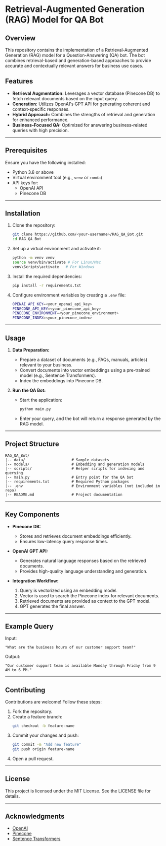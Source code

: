 
# Retrieval-Augmented Generation (RAG) Model for QA Bot

## Overview

This repository contains the implementation of a Retrieval-Augmented Generation (RAG) model for a Question-Answering (QA) bot. The bot combines retrieval-based and generation-based approaches to provide accurate and contextually relevant answers for business use cases.

## Features

- **Retrieval Augmentation:** Leverages a vector database (Pinecone DB) to fetch relevant documents based on the input query.
- **Generation:** Utilizes OpenAI's GPT API for generating coherent and context-specific responses.
- **Hybrid Approach:** Combines the strengths of retrieval and generation for enhanced performance.
- **Business-Focused QA:** Optimized for answering business-related queries with high precision.

---

## Prerequisites

Ensure you have the following installed:

- Python 3.8 or above
- Virtual environment tool (e.g., `venv` or `conda`)
- API keys for:
  - OpenAI API
  - Pinecone DB

---

## Installation

1. Clone the repository:

   ```bash
   git clone https://github.com/<your-username>/RAG_QA_Bot.git
   cd RAG_QA_Bot
   ```

2. Set up a virtual environment and activate it:

   ```bash
   python -m venv venv
   source venv/bin/activate # For Linux/Mac
   venv\Scripts\activate   # For Windows
   ```

3. Install the required dependencies:

   ```bash
   pip install -r requirements.txt
   ```

4. Configure environment variables by creating a `.env` file:

   ```bash
   OPENAI_API_KEY=<your_openai_api_key>
   PINECONE_API_KEY=<your_pinecone_api_key>
   PINECONE_ENVIRONMENT=<your_pinecone_environment>
   PINECONE_INDEX=<your_pinecone_index>
   ```

---

## Usage

1. **Data Preparation:**

   - Prepare a dataset of documents (e.g., FAQs, manuals, articles) relevant to your business.
   - Convert documents into vector embeddings using a pre-trained model (e.g., Sentence Transformers).
   - Index the embeddings into Pinecone DB.

2. **Run the QA Bot:**

   - Start the application:
     ```bash
     python main.py
     ```
   - Enter your query, and the bot will return a response generated by the RAG model.

---

## Project Structure

```
RAG_QA_Bot/
|-- data/                     # Sample datasets
|-- models/                   # Embedding and generation models
|-- scripts/                  # Helper scripts for indexing and querying
|-- main.py                   # Entry point for the QA bot
|-- requirements.txt          # Required Python packages
|-- .env                      # Environment variables (not included in repo)
|-- README.md                 # Project documentation
```

---

## Key Components

- **Pinecone DB:**

  - Stores and retrieves document embeddings efficiently.
  - Ensures low-latency query response times.

- **OpenAI GPT API:**

  - Generates natural language responses based on the retrieved documents.
  - Provides high-quality language understanding and generation.

- **Integration Workflow:**

  1. Query is vectorized using an embedding model.
  2. Vector is used to search the Pinecone index for relevant documents.
  3. Retrieved documents are provided as context to the GPT model.
  4. GPT generates the final answer.

---

## Example Query

Input:

```
"What are the business hours of our customer support team?"
```

Output:

```
"Our customer support team is available Monday through Friday from 9 AM to 6 PM."
```

---

## Contributing

Contributions are welcome! Follow these steps:

1. Fork the repository.
2. Create a feature branch:
   ```bash
   git checkout -b feature-name
   ```
3. Commit your changes and push:
   ```bash
   git commit -m "Add new feature"
   git push origin feature-name
   ```
4. Open a pull request.

---

## License

This project is licensed under the MIT License. See the LICENSE file for details.

---

## Acknowledgments

- [OpenAI](https://openai.com/)
- [Pinecone](https://www.pinecone.io/)
- [Sentence Transformers](https://www.sbert.net/)
